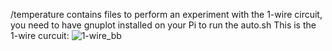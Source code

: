 /temperature contains files to perform an experiment with the 1-wire circuit, you need to have gnuplot installed on your Pi to run the auto.sh
This is the 1-wire curcuit: ![1-wire_bb](https://user-images.githubusercontent.com/45151020/110538429-0a689880-80f2-11eb-87f9-7fba2cdc39cb.png)
